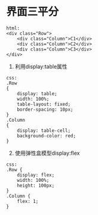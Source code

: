 #   界面三平分

```
html:
<div class="Row">
    <div class="Column">C1</div>
    <div class="Column">C2</div>
    <div class="Column">C3</div>
</div>
```

1.  利用display:table属性

```
css:
.Row
{
    display: table;
    width: 100%;
    table-layout: fixed;
    border-spacing: 10px;
}
.Column
{
    display: table-cell;
    background-color: red;
}
```

2.  使用弹性盒模型display:flex

```
css:
.Row {
    display: flex;
    width: 100%;
    height: 100px;
}
.Column {
    flex: 1;
}
```


